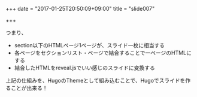 +++
date = "2017-01-25T20:50:09+09:00"
title = "slide007"

+++

つまり、

- section以下のHTMLページ1ページが、スライド一枚に相当する
- 各ページをセクションリスト・ページで結合することで一ページのHTMLにする
- 結合したHTMLをreveal.jsでいい感じのスライドに変換する

上記の仕組みを、HugoのThemeとして組み込むことで、Hugoでスライドを作ることが出来る！
